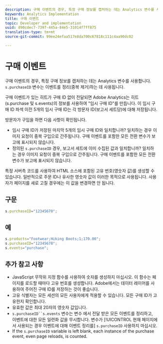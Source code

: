 ```yaml
---
description: 구매 이벤트의 경우, 특정 구매 정보를 캡처하는 데는 Analytics 변수를 사용합니다. s.purchaseID 변수는 이벤트를 정리(중복 제거)하는 데 사용됩니다.
keywords: Analytics Implementation
title: 구매 이벤트
topic: Developer and implementation
uuid: d90cdec7-7397-445a-84e5-31014f7ff875
translation-type: tm+mt
source-git-commit: 99ee24efaa517e8da700c67818c111c4aa90dc02

---
```



# 구매 이벤트

구매 이벤트의 경우, 특정 구매 정보를 캡처하는 데는 Analytics 변수를 사용합니다. `s.purchaseID` 변수는 이벤트를 정리(중복 제거)하는 데 사용됩니다.

구매 이벤트가 있는 히트가 구매 ID 없이 전달되면 Adobe Analytics는 히트(s.purchase 및 s.events)의 정보를 사용하여 "임시 구매 ID"를 만듭니다. 이 임시 구매 ID 파섹 이전 5개의 임시 구매 ID는 각 방문자 ID(보고서 세트당)에 대해 저장됩니다.

방문자가 구입을 하면 다음 사항이 확인됩니다.

*   임시 구매 ID가 저장된 마지막 5개의 임시 구매 ID와 일치합니까? 일치하는 경우 이미지 요청이 중복 구입으로 간주됩니다. 구매 이벤트를 포함한 모든 전환 변수가 보고에 표시되지 않습니다.
* 정의된 `s.purchaseID` 경우, 보고서 세트에 이미 수집된 값과 일치합니까? 일치하는 경우 이미지 요청이 중복 구입으로 간주됩니다. 구매 이벤트를 포함한 모든 전환 변수가 보고에 표시되지 않습니다.

특정 서버측 코드를 사용하여 HTML 소스에 포함된 고유 번호(영숫자 값)를 생성할 수 있습니다. 일반적으로 주문 ID나 유사한 영숫자 값이 이러한 목적으로 사용됩니다. 사용자가 페이지를 새로 고칠 경우에는 이 값을 변경하면 안 됩니다.

## 구문

```js
s.purchaseID="12345678";
```

## 예

```js
s.products="Footwear;Hiking Boots;1;170.00";
s.purchaseID="12345678";
s.events="purchase";
```

## 추가 참고 사항

* JavaScript 무작위 지정 함수를 사용하여 숫자를 생성하지 마십시오. 이 함수는 페이지를 로드할 때마다 고유 번호를 생성합니다. Adobe에서는 데이터 레이어를 사용하여 주어진 구매 ID를 저장하는 것이 좋습니다.
* 고유 식별자는 모든 세션의 모든 사용자에게 적용할 수 있습니다. 모든 구매 ID가 고유한지 확인합니다.
* 유효한 값은 최대 20자의 영숫자 값입니다.
* `s.purchaseID``s.events` 변수는 변수 에서 전달 받은 모든 이벤트를 정리하고, 이벤트에 대한 모든 일련화 값을 무시합니다. 변수가 [!UICONTROL 현재 페이지에서 사용되는 경우 이벤트에 대해 이벤트 정리를] `s.purchaseID` 사용하지 마십시오.
* If the `s.purchaseID` variable is left blank, each instance of the purchase event, even page reloads, is counted.
